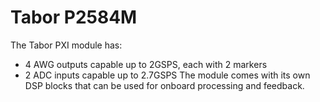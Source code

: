 # Tabor P2584M

The Tabor PXI module has:
- 4 AWG outputs capable up to 2GSPS, each with 2 markers
- 2 ADC inputs capable up to 2.7GSPS
The module comes with its own DSP blocks that can be used for onboard processing and feedback.
